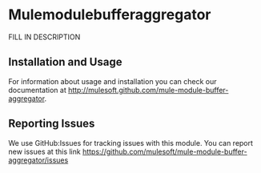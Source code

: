 
Mulemodulebufferaggregator
=========================

FILL IN DESCRIPTION

Installation and Usage
----------------------

For information about usage and installation you can check our documentation at http://mulesoft.github.com/mule-module-buffer-aggregator.

Reporting Issues
----------------

We use GitHub:Issues for tracking issues with this module. You can report new issues at this link https://github.com/mulesoft/mule-module-buffer-aggregator/issues